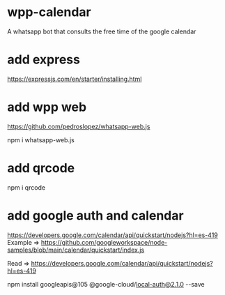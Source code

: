# wpp-calendar
A whatsapp bot that consults the free time of the google calendar


# add express 
https://expressjs.com/en/starter/installing.html

# add wpp web
https://github.com/pedroslopez/whatsapp-web.js

npm i whatsapp-web.js

# add qrcode
npm i qrcode

# add google auth and calendar
https://developers.google.com/calendar/api/quickstart/nodejs?hl=es-419
Example => https://github.com/googleworkspace/node-samples/blob/main/calendar/quickstart/index.js

Read => https://developers.google.com/calendar/api/quickstart/nodejs?hl=es-419

npm install googleapis@105 @google-cloud/local-auth@2.1.0 --save


